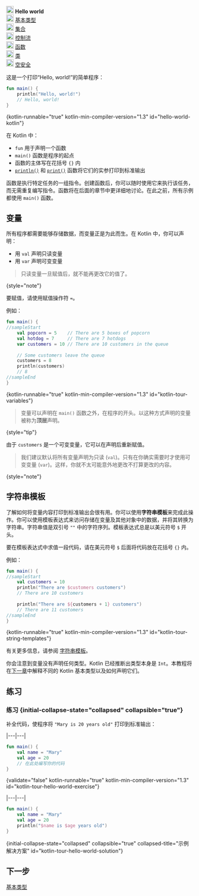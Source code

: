 [//]: # (title: Hello world)

<no-index/>

<tldr>
    <p><img src="icon-1.svg" width="20" alt="First step" /> <strong>Hello world</strong><br />
        <img src="icon-2-todo.svg" width="20" alt="Second step" /> <a href="kotlin-tour-basic-types.md">基本类型</a><br />
        <img src="icon-3-todo.svg" width="20" alt="Third step" /> <a href="kotlin-tour-collections.md">集合</a><br />
        <img src="icon-4-todo.svg" width="20" alt="Fourth step" /> <a href="kotlin-tour-control-flow.md">控制流</a><br />
        <img src="icon-5-todo.svg" width="20" alt="Fifth step" /> <a href="kotlin-tour-functions.md">函数</a><br />
        <img src="icon-6-todo.svg" width="20" alt="Sixth step" /> <a href="kotlin-tour-classes.md">类</a><br />
        <img src="icon-7-todo.svg" width="20" alt="Final step" /> <a href="kotlin-tour-null-safety.md">空安全</a></p>
</tldr>

这是一个打印“Hello, world!”的简单程序：

```kotlin
fun main() {
    println("Hello, world!")
    // Hello, world!
}
```
{kotlin-runnable="true" kotlin-min-compiler-version="1.3" id="hello-world-kotlin"}

在 Kotlin 中：

* `fun` 用于声明一个函数
* `main()` 函数是程序的起点
* 函数的主体写在花括号 `{}` 内
* [`println()`](https://kotlinlang.org/api/latest/jvm/stdlib/kotlin.io/println.html) 和 [`print()`](https://kotlinlang.org/api/latest/jvm/stdlib/kotlin.io/print.html) 函数将它们的实参打印到标准输出

函数是执行特定任务的一组指令。创建函数后，你可以随时使用它来执行该任务，而无需重复编写指令。函数将在后面的章节中更详细地讨论。在此之前，所有示例都使用 `main()` 函数。

## 变量

所有程序都需要能够存储数据，而变量正是为此而生。在 Kotlin 中，你可以声明：

* 用 `val` 声明只读变量
* 用 `var` 声明可变变量

> 只读变量一旦赋值后，就不能再更改它的值了。
>
{style="note"}

要赋值，请使用赋值操作符 `=`。

例如：

```kotlin
fun main() { 
//sampleStart
    val popcorn = 5    // There are 5 boxes of popcorn
    val hotdog = 7     // There are 7 hotdogs
    var customers = 10 // There are 10 customers in the queue
    
    // Some customers leave the queue
    customers = 8
    println(customers)
    // 8
//sampleEnd
}
```
{kotlin-runnable="true" kotlin-min-compiler-version="1.3" id="kotlin-tour-variables"}

> 变量可以声明在 `main()` 函数之外，在程序的开头。以这种方式声明的变量被称为**顶层**声明。
> 
{style="tip"}

由于 `customers` 是一个可变变量，它可以在声明后重新赋值。

> 我们建议默认将所有变量声明为只读 (`val`)。只有在你确实需要时才使用可变变量 (`var`)。这样，你就不太可能意外地更改不打算更改的内容。
> 
{style="note"}

## 字符串模板

了解如何将变量内容打印到标准输出会很有用。你可以使用**字符串模板**来完成此操作。你可以使用模板表达式来访问存储在变量及其他对象中的数据，并将其转换为字符串。字符串值是双引号 `""` 中的字符序列。模板表达式总是以美元符号 `$` 开头。

要在模板表达式中求值一段代码，请在美元符号 `$` 后面将代码放在花括号 `{}` 内。

例如：

```kotlin
fun main() { 
//sampleStart
    val customers = 10
    println("There are $customers customers")
    // There are 10 customers
    
    println("There are ${customers + 1} customers")
    // There are 11 customers
//sampleEnd
}
```
{kotlin-runnable="true" kotlin-min-compiler-version="1.3" id="kotlin-tour-string-templates"}

有关更多信息，请参阅 [字符串模板](strings.md#string-templates)。

你会注意到变量没有声明任何类型。Kotlin 已经推断出类型本身是 `Int`。本教程将在[下一章](kotlin-tour-basic-types.md)中解释不同的 Kotlin 基本类型以及如何声明它们。

## 练习

### 练习 {initial-collapse-state="collapsed" collapsible="true"}

补全代码，使程序将 `"Mary is 20 years old"` 打印到标准输出：

|---|---|
```kotlin
fun main() {
    val name = "Mary"
    val age = 20
    // 在此处编写你的代码
}
```
{validate="false" kotlin-runnable="true" kotlin-min-compiler-version="1.3" id="kotlin-tour-hello-world-exercise"}

|---|---|
```kotlin
fun main() {
    val name = "Mary"
    val age = 20
    println("$name is $age years old")
}
```
{initial-collapse-state="collapsed" collapsible="true" collapsed-title="示例解决方案" id="kotlin-tour-hello-world-solution"}

## 下一步

[基本类型](kotlin-tour-basic-types.md)